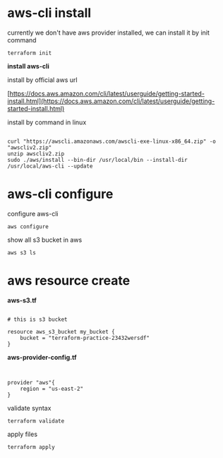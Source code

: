 # aws-cli install

currently we don't have aws provider installed, we can install it by init command
<pre><code>terraform init</code></pre>

**install aws-cli**

install by official aws url

[https://docs.aws.amazon.com/cli/latest/userguide/getting-started-install.html](https://docs.aws.amazon.com/cli/latest/userguide/getting-started-install.html)

install by command in linux
<pre><code>
curl "https://awscli.amazonaws.com/awscli-exe-linux-x86_64.zip" -o "awscliv2.zip"
unzip awscliv2.zip
sudo ./aws/install --bin-dir /usr/local/bin --install-dir /usr/local/aws-cli --update
</code></pre>

# aws-cli configure

configure aws-cli
<pre><code>aws configure</code></pre>

show all s3 bucket in aws
<pre><code>aws s3 ls</code></pre>

# aws resource create

**aws-s3.tf**
<pre><code>
# this is s3 bucket

resource aws_s3_bucket my_bucket {
    bucket = "terraform-practice-23432wersdf"
}
</code></pre>

**aws-provider-config.tf**
<pre><code>

provider "aws"{
	region = "us-east-2"
}
</code></pre>

validate syntax 
<pre><code>terraform validate</code></pre>

apply files
<pre><code>terraform apply</code></pre>

